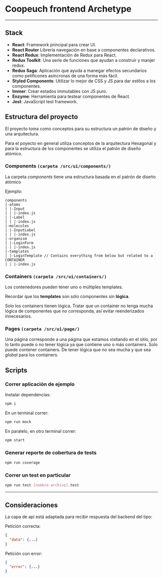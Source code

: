 # Coopeuch frontend Archetype
---

## Stack

- **React**: Framework principal para crear UI.
- **React Router** Librería navegación en base a componentes declarativos.
- **React Redux**: Implementación de Redux para React.
- **Redux Toolkit**: Una serie de funciones que ayudan a construir y manjer redux.
- **Redux Saga**: Aplicación que ayuda a manegar efectos secundarios como petificones asíncronas de una forma más fácil.
- **Styled Components**: Utilizar lo mejor de CSS y JS para dar estilos a los componentes.
- **Immer**: Crear estados immutables con JS puro.
- **Enzyme**: Herramienta para testear componentes de React.
- **Jest**: JavaScript test framework.

## Estructura del proyecto

El proyecto toma como conceptos para su estructura un patrón de diseño y una arquitectura.

Para el poyecto en general utiliza conceptos de la arquitectura Hexagonal y para la estructura de los componentes se utiliza el patrón de diseño atómico.

### Components `(carpeta /src/ui/components/)`

La carpeta *components* tiene una estructura basada en el patrón de diseño atómico

Ejemplo:

```
components
|-atoms
| |-Input
| | |-index.js
| |-Label
| | |-index.js
|-molecules
| |-InputLabel
| | |-index.js
|-organism
| |-LoginForm
| | |-index.js
|-templates
| |-LoginTemplate // Contains everything from below but related to a CONTAINER
| | |-index.js
```

### Containers `(carpeta /src/ui/containers/)`

Los contenedores pueden tener uno o múltiples templates.

Recordar que los **templates** son sólo componentes sin **lógica**.

Solo los containers tienen lógica. Tratar que un container no tenga mucha lógica de componentes que no corresponda, así evitar reenderizados innecesarios.

### Pages `(carpeta /src/ui/page/)`

Una página corresponde a una página que estamos visitando en el sitio, por lo tanto puede o no tener lógica ya que contiene uno o más containers. Solo puede contener containers. De tener lógica que no sea mucha y que sea *global* para los containers.

## Scripts

### Correr aplicación de ejemplo

Instalar dependencias:
```bash
npm i
```

En un terminal correr:
```bash
npm run mock
```

En paralelo, en otro terminal correr:
```bash
npm start
```

### Generar reporte de cobertura de tests

```bash
npm run coverage
```

### Correr un test en particular
```bash
npm run test [nombre-archivo].test
```

---

## Consideraciones

La capa de api está adaptada para recibir respuesta del backend del tipo:

Petición correcta:

```json
{
  "data": {...}
}
```

Petición con error:

```json
{
  "error": {...}
}
```
